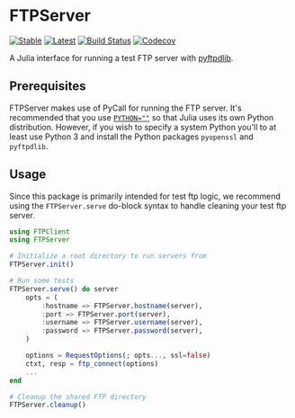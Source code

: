 # FTPServer

[![Stable](https://img.shields.io/badge/docs-stable-blue.svg)](https://invenia.github.io/FTPServer.jl/stable)
[![Latest](https://img.shields.io/badge/docs-latest-blue.svg)](https://invenia.github.io/FTPServer.jl/latest)
[![Build Status](https://travis-ci.com/invenia/FTPServer.jl.svg?branch=master)](https://travis-ci.com/invenia/FTPServer.jl)
[![Codecov](https://codecov.io/gh/invenia/FTPServer.jl/branch/master/graph/badge.svg)](https://codecov.io/gh/invenia/FTPServer.jl)

A Julia interface for running a test FTP server with [pyftpdlib](https://pyftpdlib.readthedocs.io/en/latest/index.html).

## Prerequisites

FTPServer makes use of PyCall for running the FTP server.
It's recommended that you use [`PYTHON=""`](https://github.com/JuliaPy/PyCall.jl#specifying-the-python-version) so that Julia uses its own Python distribution.
However, if you wish to specify a system Python you'll to at least use Python 3 and install the Python packages `pyopenssl` and `pyftpdlib`.

## Usage

Since this package is primarily intended for test ftp logic, we recommend using the `FTPServer.serve`
do-block syntax to handle cleaning your test ftp server.

```julia
using FTPClient
using FTPServer

# Initialize a root directory to run servers from
FTPServer.init()

# Run some tests
FTPServer.serve() do server
    opts = (
        :hostname => FTPServer.hostname(server),
        :port => FTPServer.port(server),
        :username => FTPServer.username(server),
        :password => FTPServer.password(server),
    )

    options = RequestOptions(; opts..., ssl=false)
    ctxt, resp = ftp_connect(options)
    ...
end

# Cleanup the shared FTP directory
FTPServer.cleanup()
```

